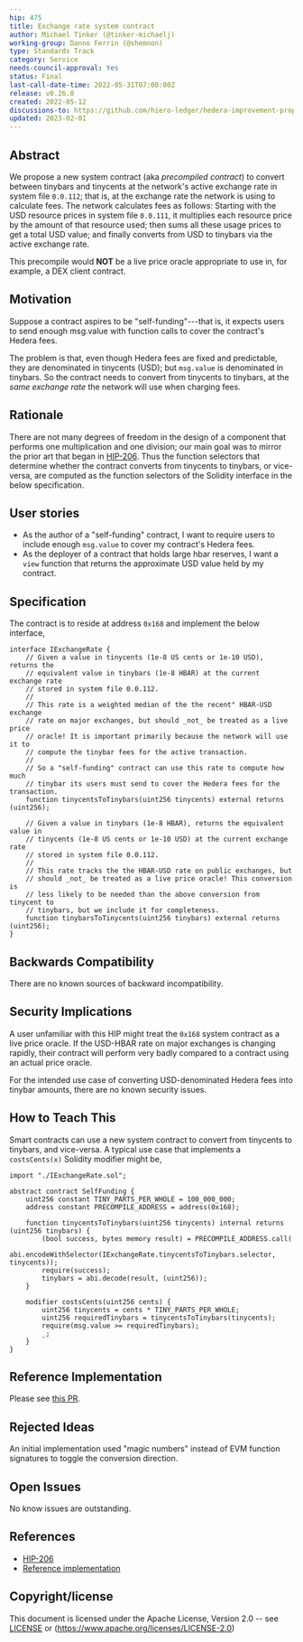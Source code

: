 ```yaml
---
hip: 475
title: Exchange rate system contract
author: Michael Tinker (@tinker-michaelj)
working-group: Danno Ferrin (@shemnon)
type: Standards Track
category: Service
needs-council-approval: Yes
status: Final
last-call-date-time: 2022-05-31T07:00:00Z
release: v0.26.0
created: 2022-05-12
discussions-to: https://github.com/hiero-ledger/hedera-improvement-proposals/discussions/474
updated: 2023-02-01
---
```


## Abstract

We propose a new system contract (aka _precompiled contract_) to convert between tinybars and tinycents at the network's
active exchange rate in system file `0.0.112`; that is, at the exchange rate the network is using to calculate fees. 
The network calculates fees as follows: Starting with the USD resource prices in system file `0.0.111`, it multiplies each 
resource price by the amount of that resource used; then sums all these usage prices to get a total USD value; and finally 
converts from USD to tinybars via the active exchange rate.

This precompile would **NOT** be a live price oracle appropriate to use in, for example, a DEX client contract.

## Motivation

Suppose a contract aspires to be "self-funding"---that is, it expects users to send enough msg.value with function calls 
to cover the contract's Hedera fees.

The problem is that, even though Hedera fees are fixed and predictable, they are denominated in tinycents (USD); but 
`msg.value` is denominated in tinybars.  So the contract needs to convert from tinycents to tinybars, at the 
_same exchange rate_ the network will use when charging fees.

## Rationale

There are not many degrees of freedom in the design of a component that performs one multiplication and one division; 
our main goal was to mirror the prior art that began in [HIP-206](https://hips.hedera.com/hip/hip-206). Thus the function 
selectors that determine whether the contract converts from tinycents to tinybars, or vice-versa, are computed as the
function selectors of the Solidity interface in the below specification.
 
## User stories

- As the author of a "self-funding" contract, I want to require users to include enough `msg.value` to cover my contract's Hedera fees.
- As the deployer of a contract that holds large hbar reserves, I want a `view` function that returns the approximate USD value held by my contract.
  
## Specification

The contract is to reside at address `0x168` and implement the below interface,
```
interface IExchangeRate {
    // Given a value in tinycents (1e-8 US cents or 1e-10 USD), returns the 
    // equivalent value in tinybars (1e-8 HBAR) at the current exchange rate 
    // stored in system file 0.0.112. 
    // 
    // This rate is a weighted median of the the recent" HBAR-USD exchange 
    // rate on major exchanges, but should _not_ be treated as a live price 
    // oracle! It is important primarily because the network will use it to 
    // compute the tinybar fees for the active transaction. 
    // 
    // So a "self-funding" contract can use this rate to compute how much 
    // tinybar its users must send to cover the Hedera fees for the transaction.
    function tinycentsToTinybars(uint256 tinycents) external returns (uint256);

    // Given a value in tinybars (1e-8 HBAR), returns the equivalent value in 
    // tinycents (1e-8 US cents or 1e-10 USD) at the current exchange rate 
    // stored in system file 0.0.112. 
    // 
    // This rate tracks the the HBAR-USD rate on public exchanges, but 
    // should _not_ be treated as a live price oracle! This conversion is
    // less likely to be needed than the above conversion from tinycent to
    // tinybars, but we include it for completeness.
    function tinybarsToTinycents(uint256 tinybars) external returns (uint256);
}
```

## Backwards Compatibility

There are no known sources of backward incompatibility.

## Security Implications

A user unfamiliar with this HIP might treat the `0x168` system contract as a live price oracle. If the USD-HBAR 
rate on major exchanges is changing rapidly, their contract will perform very badly compared to a contract using 
an actual price oracle. 

For the intended use case of converting USD-denominated Hedera fees into tinybar amounts, there are no known
security issues.

## How to Teach This

Smart contracts can use a new system contract to convert from tinycents to tinybars, and vice-versa. A typical use case 
that implements a `costsCents(x)` Solidity modifier might be,
```
import "./IExchangeRate.sol";

abstract contract SelfFunding {
    uint256 constant TINY_PARTS_PER_WHOLE = 100_000_000;
    address constant PRECOMPILE_ADDRESS = address(0x168);

    function tinycentsToTinybars(uint256 tinycents) internal returns (uint256 tinybars) {
        (bool success, bytes memory result) = PRECOMPILE_ADDRESS.call(
            abi.encodeWithSelector(IExchangeRate.tinycentsToTinybars.selector, tinycents));
        require(success);
        tinybars = abi.decode(result, (uint256));
    }

    modifier costsCents(uint256 cents) {
        uint256 tinycents = cents * TINY_PARTS_PER_WHOLE;
        uint256 requiredTinybars = tinycentsToTinybars(tinycents);
        require(msg.value >= requiredTinybars);
        _;
    } 
}
```

## Reference Implementation

Please see [this PR](https://github.com/hashgraph/hedera-services/pull/3327).

## Rejected Ideas

An initial implementation used "magic numbers" instead of EVM function signatures to toggle the conversion direction.

## Open Issues

No know issues are outstanding.

## References

- [HIP-206](https://hips.hedera.com/hip/hip-206)
- [Reference implementation](https://github.com/hashgraph/hedera-services/pull/3327)

## Copyright/license

This document is licensed under the Apache License, Version 2.0 -- see [LICENSE](../LICENSE) or (https://www.apache.org/licenses/LICENSE-2.0)

